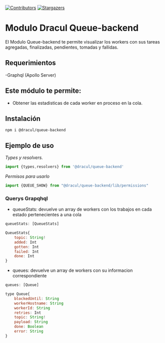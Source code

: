 [![Contributors][contributors-shield]][contributors-url]
[![Stargazers][stars-shield]][stars-url]
# Modulo Dracul Queue-backend 

El Modulo Queue-backend te permite visualizar los workers con sus tareas agregadas, finalizadas, pendientes, tomadas y fallidas. 

## Requerimientos
-Graphql (Apollo Server)

## Este módulo te permite:

- Obtener las estadisticas de cada worker en proceso en la cola.

## Instalación

```
npm i @dracul/queue-backend
```

## Ejemplo de uso

_Types y resolvers._

```js
import {types,resolvers} from '@dracul/queue-backend'
```

_Permisos para usarlo_

```js
import {QUEUE_SHOW} from "@dracul/queue-backend/lib/permissions"
```

### Querys Grapqhql

- queueStats: devuelve un array de workers con los trabajos en cada estado pertenecientes a una cola

```js
queueStats: [QueueStats]

QueueStats{
    topic: String!
    added: Int
    gotten: Int
    failed: Int
    done: Int
}
```

- queues: devuelve un array de workers con su informacion correspondiente 

```js
queues: [Queue]

type Queue{
    blockedUntil: String
    workerHostname: String
    workerId: String
    retries: Int
    topic: String!
    payload: String
    done: Boolean
    error: String
}
```


<!-- MARKDOWN LINKS & IMAGES -->
<!-- https://www.markdownguide.org/basic-syntax/#reference-style-links -->

[stars-shield]: https://img.shields.io/github/stars/draculjs/modular-framework.svg?style=flat-square
[stars-url]: https://github.com/draculjs/modular-framework/stargazers
[contributors-shield]: https://img.shields.io/github/contributors/draculjs/modular-framework.svg?style=flat-square
[contributors-url]: https://github.com/draculjs/modular-framework/graphs/contributors

